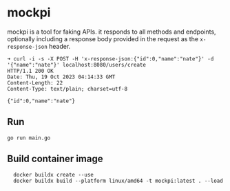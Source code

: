 # mockpi

mockpi is a tool for faking APIs. it responds to all methods and endpoints, optionally including a response body provided in the request as the `x-response-json` header.

```shell
➜ curl -i -s -X POST -H 'x-response-json:{"id":0,"name":"nate"}' -d '{"name":"nate"}' localhost:8080/users/create
HTTP/1.1 200 OK
Date: Thu, 19 Oct 2023 04:14:33 GMT
Content-Length: 22
Content-Type: text/plain; charset=utf-8

{"id":0,"name":"nate"}
```

## Run

`go run main.go`

## Build container image

```shell
  docker buildx create --use
  docker buildx build --platform linux/amd64 -t mockpi:latest . --load
```